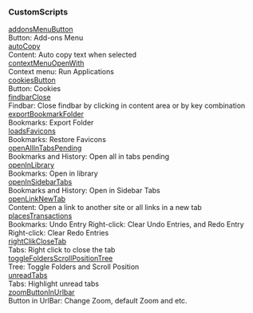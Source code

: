 ### CustomScripts

[addonsMenuButton](https://github.com/VitaliyVstyle/VitaliyVstyle.github.io/blob/main/UserChromeFiles/custom_scripts/addonsMenuButton.js)  
Button: Add-ons Menu  
[autoCopy](https://github.com/VitaliyVstyle/VitaliyVstyle.github.io/blob/main/UserChromeFiles/custom_scripts/autoCopy.mjs)  
Content: Auto copy text when selected  
[contextMenuOpenWith](https://github.com/VitaliyVstyle/VitaliyVstyle.github.io/blob/main/UserChromeFiles/custom_scripts/contextMenuOpenWith.js)  
Сontext menu: Run Applications  
[cookiesButton](https://github.com/VitaliyVstyle/VitaliyVstyle.github.io/blob/main/UserChromeFiles/custom_scripts/cookiesButton.js)  
Button: Cookies  
[findbarClose](https://github.com/VitaliyVstyle/VitaliyVstyle.github.io/blob/main/UserChromeFiles/custom_scripts/findbarClose.js)  
Findbar: Close findbar by clicking in content area or by key combination  
[exportBookmarkFolder](https://github.com/VitaliyVstyle/VitaliyVstyle.github.io/blob/main/UserChromeFiles/custom_scripts/exportBookmarkFolder.js)  
Bookmarks: Export Folder  
[loadsFavicons](https://github.com/VitaliyVstyle/VitaliyVstyle.github.io/blob/main/UserChromeFiles/custom_scripts/loadsFavicons.js)  
Bookmarks: Restore Favicons  
[openAllInTabsPending](https://github.com/VitaliyVstyle/VitaliyVstyle.github.io/blob/main/UserChromeFiles/custom_scripts/openAllInTabsPending.js)  
Bookmarks and History: Open all in tabs pending  
[openInLibrary](https://github.com/VitaliyVstyle/VitaliyVstyle.github.io/blob/main/UserChromeFiles/custom_scripts/openInLibrary.js)  
Bookmarks: Open in library  
[openInSidebarTabs](https://github.com/VitaliyVstyle/VitaliyVstyle.github.io/blob/main/UserChromeFiles/custom_scripts/openInSidebarTabs.js)  
Bookmarks and History: Open in Sidebar Tabs  
[openLinkNewTab](https://github.com/VitaliyVstyle/VitaliyVstyle.github.io/blob/main/UserChromeFiles/custom_scripts/openLinkNewTab.mjs)  
Content: Open a link to another site or all links in a new tab  
[placesTransactions](https://github.com/VitaliyVstyle/VitaliyVstyle.github.io/blob/main/UserChromeFiles/custom_scripts/placesTransactions.js)  
Bookmarks: Undo Entry Right-click: Clear Undo Entries, and Redo Entry Right-click: Clear Redo Entries  
[rightClikCloseTab](https://github.com/VitaliyVstyle/VitaliyVstyle.github.io/blob/main/UserChromeFiles/custom_scripts/rightClikCloseTab.js)  
Tabs: Right click to close the tab  
[toggleFoldersScrollPositionTree](https://github.com/VitaliyVstyle/VitaliyVstyle.github.io/blob/main/UserChromeFiles/custom_scripts/toggleFoldersScrollPositionTree.js)  
Tree: Toggle Folders and Scroll Position  
[unreadTabs](https://github.com/VitaliyVstyle/VitaliyVstyle.github.io/blob/main/UserChromeFiles/custom_scripts/unreadTabs.js)  
Tabs: Highlight unread tabs  
[zoomButtonInUrlbar](https://github.com/VitaliyVstyle/VitaliyVstyle.github.io/blob/main/UserChromeFiles/custom_scripts/zoomButtonInUrlbar.js)  
Button in UrlBar: Change Zoom, default Zoom and etc.  

